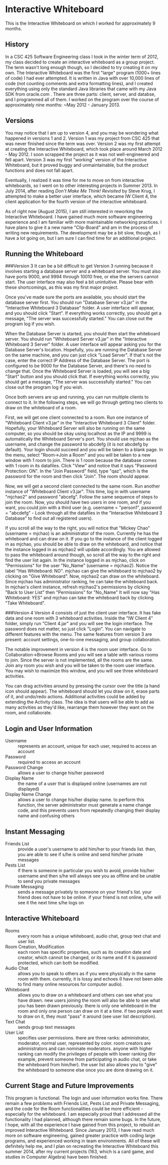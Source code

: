 Interactive Whiteboard
======================

This is the Interactive Whiteboard on which I worked for approximately 9 months.

History
-------

In a CSC 425 Software Engineering class I took in the winter term of 2012, my class decided to create an interactive whiteboard as a group project. The term wasn't long enough though, so I decided to try creating it on my own. The Interactive Whiteboard was the first "large" program (1000+ lines of code) I had ever attempted. It is written in Java with over 10,000 lines of code (not counting comments and extra formatting lines), and I created everything using only the standard Java libraries that came with my Java SDK from oracle.com . There are three parts: client, server, and databse, and I programmed all of them. I worked on the program over the course of approximately nine months: ~May 2012 - January 2013.

Versions
--------
You may notice that I am up to version 4, and you may be wondering what happened in versions 1 and 2. Version 1 was my project from CSC 425 that was never finished since the term was over. Version 2 was my first attempt at creating the Interactive Whiteboard, which took place around March 2012 - May 2012. I soon scrapped the project as it was not well-engineered and fell apart. Version 3 was my first "working" version of the Interactive Whiteboard, but it proved buggy and unmaintainable, but the product functions and does not fall apart. 

Eventually, I realized it was time for me to move on from interactive whiteboards, so I went on to other interesting projects in Summer 2013. In July 2014, after reading *Don't Make Me Think! Revisited* by Steve Krug, I attempted to make a better user interface, which became IW Client 4, the client application for the fourth version of the interactive whiteboard. 

As of right now (August 2015), I am still interested in reworking the Interactive Whiteboard. I have gained much more software engineering experience and I am familiar with more maintainable networking practices. I have plans to give it a new name "Clip-Board" and am in the process of writing new requirements. The development may be a bit slow, though, as I have a lot going on, but I am sure I can find time for an additional project.  

Running the Whiteboard
--------

###Version 3
It can be a bit difficult to get Version 3 running because it involves starting a database server and a whiteboard server. You must also have ports 9000, and 9994 through 10010 free, or else the servers cannot start. The user interface may also feel a bit unintuitive. Please bear with these shortcomings, as this was my first major project.

Once you've made sure the ports are available, you should start the database server first. You should run "Database Server v3.jar" in the "Interactive Whiteboard 3 Database" folder. A user interface will appear, and you should click "Start". If everything works correctly, you should get a message, "The server was successfully started." You can close out the program log if you wish.

When the Database Server is started, you should then start the whiteboard server. You should run "Whiteboard Server v3.jar" in the "Interactive Whiteboard 3 Server" folder. A user interface will appear asking you for the Database Server's location. Hopefully, you are running the Database Server on the same machine, and you can just click "Load Server". If that's not the case, enter the correct IP Address of the Database Server. The port is configured to be 9000 for the Database Server, and there's no need to change that. Once the Whiteboard Server is loaded, you will see a big "Start" button and you should click that. If everything works correctly, you should get a message, "The server was successfully started." You can close out the program log if you wish.

Once both servers are up and running, you can run multiple clients to connect to it. In the following steps, we will go through getting two clients to draw on the whiteboard of a room. 

First, we will get one client connected to a room. Run one instance of "Whiteboard Client v3.jar" in the "Interactive Whiteboard 3 Client" folder. Hopefully, your Whiteboard Server will also be running on the same computer, so you should be okay using localhost as the IP and 9999 is automatically the Whiteboard Server's port. You should use mjchao as the username, and change the password to abcdefg (it is not abcdefg by default). Your login should succeed and you will be taken to a blank page. In the menu, select "Room->Join a Room" and you will be taken to a new window with 1 room to join. There is 1 room because the database comes with 1 room in its datafiles. Click "View" and notice that it says "Password Protection: ON". In the "Join Password" field, type "qaz", which is the password for the room and then click "Join". The room should appear.

Now, we will get a second client connected to the same room. Run another instance of "Whiteboard Client v3.jar". This time, log in with username "mjchao2" and password "abcefg". Follow the same sequence of steps to join the room. Now, you should have two users in one room, and if you want, you could join with a third user (e.g. username = "person1", password = "abcdefg" - Look through all the datafiles in the "Interactive Whiteboard 3 Database" to find out all registered users).

If you scroll all the way to the right, you will notice that "Mickey Chao" (username = mjchao) is an administrator of the room. Currently he has the whiteboard and can draw on it. If you go to the instance of the client logged in as mjchao, you should be able to draw on the whiteboard, and notice that the instance logged in as mjchao2 will update accordingly. You are allowed to pass the whiteboard around though, so scroll all the way to the right and find the user list again. In the instance logged in as mjchao, click on "Permissions" for the user "No\_Name" (username = mjchao2). Notice the label "Has Whiteboard: NO". mjchao can give the whiteboard to mjchao2 by clicking on "Give Whiteboard". Now, mjchao2 can draw on the whiteboard. Since mjchao has administrator ranking, he can take the whiteboard back. In mjchao's client instance, refresh mjchao2's permissions by clicking "Back to User List" then "Permissions" for "No\_Name" It will now say "Has Whiteboard: YES" and mjchao can take the whiteboard back by clicking "Take Whiteboard".

###Version 4
Version 4 consists of just the client user interface. It has fake data and one room with 3 whiteboard activities. Inside the "IW Client 4" folder, simply run "Client 4.jar" and you will see the login interface. The password does not matter, so just click "Login". You can navigate to different features with the menu. The same features from version 3 are present: account settings, one-to-one messaging, and group collaboration.

The notable improvement in version 4 is the room user interface. Go to Collaboration->Browse Rooms and you will see a table with various rooms to join. Since the server is not implemented, all the rooms are the same. Join any room you wish and you will be taken to the room user interface. You may wish to maximize this window, and you will see three whiteboard activities. 

You can drag activities around by pressing the cursor over the title (a hand icon should appear). The whiteboard should let you draw on it, erase parts of it, and undo/redo actions. Additional activities could be added by extending the Activity class. The idea is that users will be able to add as many activities as they'd like, rearrange them however they want on the room, and collaborate.

Login and User Information
--------------------------

<dl>
  <dt>Username</dt>
    <dd>represents an account, unique for each user, required to access an account</dd>
  <dt>Password</dt>
    <dd>required to access an account</dd>
  <dt>Password Change</dt>
    <dd>allows a user to change his/her password</dd>
  <dt>Display Name</dt>
    <dd>the name of a user that is displayed online (usernames are not displayed)</dd>
  <dt>Display Name Change</dt>
    <dd>allows a user to change his/her display name. to perform this function, the server administrator must generate a name change code, and this prevents users from repeatedly changing their display name and confusing others</dd>
</dl>

Instant Messaging
-----------------

<dl>
  <dt>Friends List</dt>
    <dd>provide a user's username to add him/her to your friends list. then, you are able to see if s/he is online and send him/her private messages</dd>
  <dt>Pests List</dt>
    <dd>if there is someone in particular you wish to avoid, provide his/her username and then s/he will always see you as offline and be unable to send you private messages</dd>
  <dt>Private Messaging</dt>
    <dd>sends a message privately to someone on your friend's list. your friend does not have to be online. if your friend is not online, s/he will see it the next time s/he logs on</dd>
</dl>

Interactive Whiteboard
----------------------
<dl>
  <dt>Rooms</dt>
    <dd>every room has a unique whiteboard, audio chat, group text chat and user list.</dd>
  <dt>Room Creation, Modification</dt>
    <dd>each room has specific properties, such as its creation date and creator, which cannot be changed, or its name and if it is password protected, which can both be modified.
  <dt>Audio Chat</dt>
    <dd>allows you to speak to others as if you were physically in the same room with them. currently, it is lossy and echoes (I have not been able to find many online resources for computer audio).</dd>
  <dt>Whiteboard</dt>
    <dd>allows you to draw on a whiteboard and others can see what you have drawn. new users joining the room will also be able to see what you has been drawn previously. there is only one whiteboard in the room and only one person can draw on it at a time. if two people want to draw on it, they must "pass" it around (see user list description).</dd>
  <dt>Text Chat</dt>
    <dd>sends group text messages</dd>
  <dt>User List</dt>
    <dd>specifies user permissions. there are three ranks: administrator, moderator, normal user, represented by color. room creators are administrators and can nominate moderators. anyone with higher ranking can modify the privileges of people with lower ranking (for example, prevent someone from participating in audio chat, or take the whiteboard from him/her). the user list also allows you to "give" the whiteboard to someone else once you are done drawing on it.</dd>
    
Current Stage and Future Improvements
-------------------------------------

  This program is functional. The login and user information works fine. There remain a few problems with Friends List, Pests List and Private Messaging, and the code for the Room functionalities could be more efficient - especially for the whiteboard.
  I am especially proud that I addressed all the functionality I had planned, although there remain some bugs. In the future, I hope, with all the experience I have gained from this project, to rebuild an improved Interactive Whiteboard. Since January 2013, I have read much more on software engineering, gained greater practice with coding large programs, and experienced working in team environments. All of these will definitely help me, and I plan on recreating the Interactive Whiteboard this summer 2014, after my current projects (163, which is a card game, and studies in Computer Algebra) have been finished.
